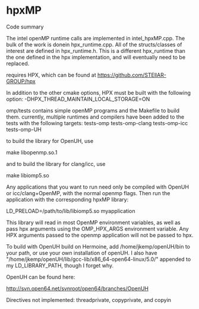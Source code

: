 hpxMP
=====


Code summary

The intel openMP runtime calls are implemented in intel_hpxMP.cpp.
The bulk of the work is donein hpx_runtime.cpp.
All of the structs/classes of interest are defined in hpx_runtime.h.
This is a different hpx_runtime than the one defined in the hpx implementation, and will eventually
need to be replaced.

requires HPX, which can be found at https://github.com/STEllAR-GROUP/hpx

In addition to the other cmake options, HPX must be built with the following option:
 -DHPX_THREAD_MAINTAIN_LOCAL_STORAGE=ON 

omp/tests contains simple openMP programs and the Makefile to build them.
currently, multiple runtimes and compilers have been added to the tests with the following targets:
tests-omp tests-omp-clang tests-omp-icc tests-omp-UH

to build the library for OpenUH, use

make libopenmp.so.1

and to build the library for clang/icc, use 

make libiomp5.so

Any applications that you want to run need only be compiled with OpenUH or icc/clang+OpenMP, with
the normal openmp flags. Then run the application with the corresponding hpxMP library: 

LD_PRELOAD=/path/to/lib/libiomp5.so myapplication

This library will read in most OpenMP environment variables, as well as pass hpx arguments using the
OMP_HPX_ARGS environment variable. Any HPX arguments passed to the openmp application will not be
passed to hpx.



To build with OpenUH build on Hermoine, add /home/jkemp/openUH/bin to your path, or use your own installation of openUH.
I also have "/home/jkemp/openUH/lib/gcc-lib/x86_64-open64-linux/5.0/" appended to my LD_LIBRARY_PATH, though I forget why.

OpenUH can be found here:

http://svn.open64.net/svnroot/open64/branches/OpenUH

Directives not implemented:
threadprivate, copyprivate, and copyin 

